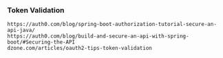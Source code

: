 ### Token Validation
    https://auth0.com/blog/spring-boot-authorization-tutorial-secure-an-api-java/
    https://auth0.com/blog/build-and-secure-an-api-with-spring-boot/#Securing-the-API
    dzone.com/articles/oauth2-tips-token-validation
    
